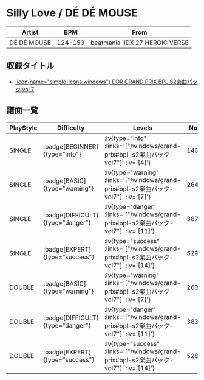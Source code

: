 # Silly Love / DÉ DÉ MOUSE

|Artist|BPM|From|
|------|---|----|
|DÉ DÉ MOUSE|124-153|beatmania IIDX 27 HEROIC VERSE|

## 収録タイトル

- [ :icon{name="simple-icons:windows"} DDR GRAND PRIX BPL S2楽曲パック vol.7](/windows/grand-prix#bpl-s2楽曲パック-vol7)

## 譜面一覧

|PlayStyle|Difficulty|Levels|Notes|Movie|
|---------|----------|------|-----|-----|
|SINGLE| :badge[BEGINNER]{type="info"} | :lv{type="info" :links='["/windows/grand-prix#bpl-s2楽曲パック-vol7"]' :lv='[4]'} |140/11||
|SINGLE| :badge[BASIC]{type="warning"} | :lv{type="warning" :links='["/windows/grand-prix#bpl-s2楽曲パック-vol7"]' :lv='[7]'} |264/23||
|SINGLE| :badge[DIFFICULT]{type="danger"} | :lv{type="danger" :links='["/windows/grand-prix#bpl-s2楽曲パック-vol7"]' :lv='[11]'} |387/20||
|SINGLE| :badge[EXPERT]{type="success"} | :lv{type="success" :links='["/windows/grand-prix#bpl-s2楽曲パック-vol7"]' :lv='[14]'} |529/43||
|DOUBLE| :badge[BASIC]{type="warning"} | :lv{type="warning" :links='["/windows/grand-prix#bpl-s2楽曲パック-vol7"]' :lv='[7]'} |263/11||
|DOUBLE| :badge[DIFFICULT]{type="danger"} | :lv{type="danger" :links='["/windows/grand-prix#bpl-s2楽曲パック-vol7"]' :lv='[11]'} |383/20||
|DOUBLE| :badge[EXPERT]{type="success"} | :lv{type="success" :links='["/windows/grand-prix#bpl-s2楽曲パック-vol7"]' :lv='[14]'} |528/42||
